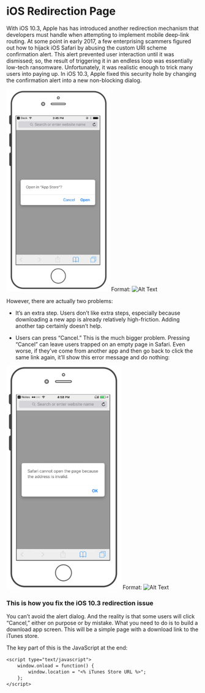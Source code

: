 iOS Redirection Page
==============

With iOS 10.3, Apple has has introduced another redirection mechanism that developers must handle when attempting to implement mobile deep-link routing.
At some point in early 2017, a few enterprising scammers figured out how to hijack iOS Safari by abusing the custom URI scheme confirmation alert. 
This alert prevented user interaction until it was dismissed; so, the result of triggering it in an endless loop was essentially low-tech ransomware. 
Unfortunately, it was realistic enough to trick many users into paying up. In iOS 10.3, Apple fixed this security hole by changing the confirmation alert into a new non-blocking dialog.

![iOS Safari Open App Store](/1-Safari-Modal-Open-App-Store-opt.png)
Format: ![Alt Text](url)

However, there are actually two problems:

* It’s an extra step.
Users don’t like extra steps, especially because downloading a new app is already relatively high-friction. 
Adding another tap certainly doesn’t help.

* Users can press “Cancel.”
This is the much bigger problem. Pressing “Cancel” can leave users trapped on an empty page in Safari. Even worse, if they’ve come from another app and then go back to click the same link again, it’ll show this error message and do nothing:

![iOS Safari Error Message](/2-Safari-Modal-Error-Message-opt.png)
Format: ![Alt Text](url)


### This is how you fix the iOS 10.3 redirection issue

You can’t avoid the alert dialog. And the reality is that some users will click “Cancel,” either on purpose or by mistake.
What you need to do is to build a download app screen. This will be a simple page with a download link to the iTunes store.

The key part of this is the JavaScript at the end:

```
<script type="text/javascript">
	window.onload = function() {
		window.location = "<% iTunes Store URL %>";
	};
</script>
```